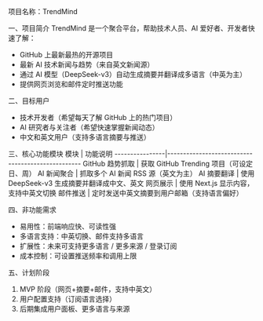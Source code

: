 
项目名称：TrendMind

一、项目简介
TrendMind 是一个聚合平台，帮助技术人员、AI 爱好者、开发者快速了解：
- GitHub 上最新最热的开源项目
- 最新 AI 技术新闻与趋势（来自英文新闻源）
- 通过 AI 模型（DeepSeek-v3）自动生成摘要并翻译成多语言（中英为主）
- 提供网页浏览和邮件定时推送功能

二、目标用户
- 技术开发者（希望每天了解 GitHub 上的热门项目）
- AI 研究者与关注者（希望快速掌握新闻动态）
- 中文和英文用户（支持多语言摘要与推送）

三、核心功能模块
模块             | 功能说明
----------------|--------------------------------------------------
GitHub 趋势抓取 | 获取 GitHub Trending 项目（可设定日、周）
AI 新闻聚合     | 抓取多个 AI 新闻 RSS 源（英文为主）
AI 摘要翻译     | 使用 DeepSeek-v3 生成摘要并翻译成中文、英文
网页展示         | 使用 Next.js 显示内容，支持中英文切换
邮件推送         | 定时发送中英文摘要到用户邮箱（支持语言偏好）

四、非功能需求
- 易用性：前端响应快、可读性强
- 多语言支持：中英切换、邮件支持多语言
- 扩展性：未来可支持更多语言 / 更多来源 / 登录订阅
- 成本控制：可设置推送频率和调用上限

五、计划阶段
1. MVP 阶段（网页+摘要+邮件，支持中英文）
2. 用户配置支持（订阅语言选择）
3. 后期集成用户面板、更多语言与来源
